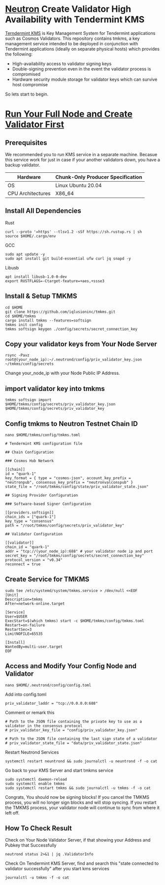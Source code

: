 
# [Neutron](https://neutron.org/) Create Validator High Availability with Tendermint KMS

[Terndermint KMS](https://github.com/iqlusioninc/tmkms#about) is Key Management System for Tendermint applications such as Cosmos Validators.
This repository contains tmkms, a key management service intended to be deployed in conjunction with Tendermint applications (ideally on separate physical hosts) which provides the following:

- High-availability access to validator signing keys
- Double-signing prevention even in the event the validator process is compromised
- Hardware security module storage for validator keys which can survive host compromise

So lets start to begin.

# [Run Your Full Node and Create Validator First](https://github.com/konsortech/Node/blob/main/Neutron/Tendermint_KMS/readme.md)

## Prerequisites

We recommended you to run KMS service in a separate machine. Becasue this service work for just in case if your another validators down, you have a backup validator.  </br>

| Hardware |	Chunk-Only Producer Specification |
| -------- | ----------------------------------   |
| OS       | Linux Ubuntu 20.04         |
| CPU Architectures      | X86_64        |

## Install All Dependencies

Rust
```
curl --proto '=https' --tlsv1.2 -sSf https://sh.rustup.rs | sh
source $HOME/.cargo/env
```

GCC
```
sudo apt update -y
sudo apt install git build-essential ufw curl jq snapd -y
```

Libusb
```
apt install libusb-1.0-0-dev
export RUSTFLAGS=-Ctarget-feature=+aes,+ssse3
```

## Install & Setup TMKMS

```
cd $HOME
git clone https://github.com/iqlusioninc/tmkms.git
cd $HOME/tmkms
cargo install tmkms --features=softsign
tmkms init config
tmkms softsign keygen ./config/secrets/secret_connection_key
```

## Copy your validator keys from Your Node Server

```
rsync -Pavz root@(your_node_ip):~/.neutrond/config/priv_validator_key.json ~/tmkms/config/secrets
```
  Change your_node_ip with your Node Public IP Address.
  
## import validator key into tmkms 

```
tmkms softsign import $HOME/tmkms/config/secrets/priv_validator_key.json $HOME/tmkms/config/secrets/priv_validator_key
```

## Config tmkms to Neutron Testnet Chain ID
```
nano $HOME/tmkms/config/tmkms.toml
```
```
# Tendermint KMS configuration file

## Chain Configuration

### Cosmos Hub Network

[[chain]]
id = "quark-1"
key_format = { type = "cosmos-json", account_key_prefix = "neutronpub", consensus_key_prefix = "neutronvalconspub" }
state_file = "/root/tmkms/config/state/priv_validator_state.json"

## Signing Provider Configuration

### Software-based Signer Configuration

[[providers.softsign]]
chain_ids = ["quark-1"]
key_type = "consensus"
path = "/root/tmkms/config/secrets/priv_validator_key"

## Validator Configuration

[[validator]]
chain_id = "quark-1"
addr = "tcp://(your_node_ip):688" # your validator node ip and port
secret_key = "/root/tmkms/config/secrets/secret_connection_key"
protocol_version = "v0.34"
reconnect = true
```

## Create Service for TMKMS
```
sudo tee /etc/systemd/system/tmkms.service > /dev/null <<EOF
[Unit]
Description=tmkms
After=network-online.target

[Service]
User=$USER
ExecStart=$(which tmkms) start -c $HOME/tmkms/config/tmkms.toml
Restart=on-failure
RestartSec=3
LimitNOFILE=65535

[Install]
WantedBy=multi-user.target
EOF
```

## Access and Modify Your Config Node and Validator

```
nano $HOME/.neutrond/config/config.toml
```

Add into config.toml
```
priv_validator_laddr = "tcp://0.0.0.0:688"
```

Comment or remark this 
```
# Path to the JSON file containing the private key to use as a validator in the consensus protocol
# priv_validator_key_file = "config/priv_validator_key.json"

# Path to the JSON file containing the last sign state of a validator
# priv_validator_state_file = "data/priv_validator_state.json"
```

Restart Neutrond Services
```
systemctl restart neuntrond && sudo journalctl -u neuntrond -f -o cat
```

Go back to your KMS Server and start tmkms service
```
sudo systemctl daemon-reload
sudo systemctl enable tmkms
sudo systemctl restart tmkms && sudo journalctl -u tmkms -f -o cat
```
Congrats, You should now be signing blocks! If you cancel the TMKMS process, you will no longer sign blocks and will stop syncing. If you restart the TMKMS process, your validator node will continue to sync from where it left off.

## How To Check Result

Check on Your Node Validator Server, if that showing  your Address and Pubkey that Successfully
```
neutrond status 2>&1 | jq .ValidatorInfo
```

Check On Tendermint KMS Server, find and search this "state connected to validator successfully" after you start kms services
```
journalctl -u tmkms -f -o cat
```
